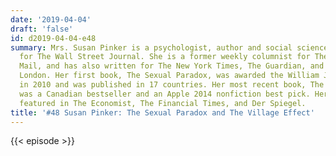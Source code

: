 ```yaml
---
date: '2019-04-04'
draft: 'false'
id: d2019-04-04-e48
summary: Mrs. Susan Pinker is a psychologist, author and social science columnist
  for The Wall Street Journal. She is a former weekly columnist for The Globe and
  Mail, and has also written for The New York Times, The Guardian, and The Times of
  London. Her first book, The Sexual Paradox, was awarded the William James Book Award
  in 2010 and was published in 17 countries. Her most recent book, The Village Effect,
  was a Canadian bestseller and an Apple 2014 nonfiction best pick. Her work has been
  featured in The Economist, The Financial Times, and Der Spiegel.
title: '#48 Susan Pinker: The Sexual Paradox and The Village Effect'
---
```

{{< episode >}}
